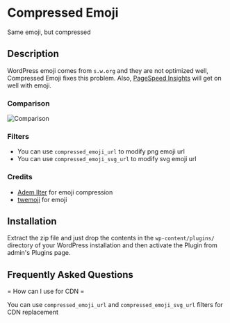 Compressed Emoji
===============

 Same emoji, but compressed

## Description ##

WordPress emoji comes from `s.w.org` and they are not optimized well, Compressed Emoji fixes this problem.
Also, [PageSpeed Insights](https://developers.google.com/speed/pagespeed/insights/) will get on well with emoji.

### Comparison ###

![Comparison](https://raw.githubusercontent.com/mustafauysal/compressed-emoji/master/screenshot-1.png)


### Filters ###

* You can use `compressed_emoji_url` to modify png emoji url
* You can use `compressed_emoji_svg_url` to modify svg emoji url




### Credits ###

* [Adem Ilter](https://github.com/ademilter/) for emoji compression
* [twemoji](https://github.com/twitter/twemoji) for emoji



## Installation ##

Extract the zip file and just drop the contents in the `wp-content/plugins/` directory of your WordPress installation and then activate the Plugin from admin's Plugins page.


## Frequently Asked Questions ##

= How can I use for CDN =

You can use `compressed_emoji_url` and 	`compressed_emoji_svg_url` filters for CDN replacement

